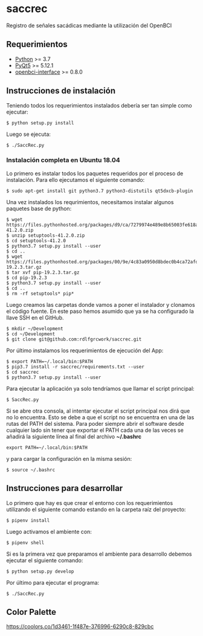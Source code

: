 # saccrec
Registro de señales sacádicas mediante la utilización del OpenBCI

## Requerimientos

- [Python](https://www.python.org/downloads/) >= 3.7
- [PyQt5](https://pypi.org/project/PyQt5/) >= 5.12.1
- [openbci-interface](https://pypi.org/project/openbci-interface/) >= 0.8.0

## Instrucciones de instalación

Teniendo todos los requerimientos instalados debería ser tan simple como ejecutar:

```shell
$ python setup.py install
```

Luego se ejecuta:

```shell
$ ./SaccRec.py
```

### Instalación completa en Ubuntu 18.04

Lo primero es instalar todos los paquetes requeridos por el proceso de instalación. Para ello ejecutamos el siguiente comando:

```shell
$ sudo apt-get install git python3.7 python3-distutils qt5dxcb-plugin
```

Una vez instalados los requrimientos, necesitamos instalar algunos paquetes base de python:

```shell
$ wget https://files.pythonhosted.org/packages/d9/ca/7279974e489e8b65003fe618a1a741d6350227fa2bf48d16be76c7422423/setuptools-41.2.0.zip
$ unzip setuptools-41.2.0.zip
$ cd setuptools-41.2.0
$ python3.7 setup.py install --user
$ cd ..
$ wget https://files.pythonhosted.org/packages/00/9e/4c83a0950d8bdec0b4ca72afd2f9cea92d08eb7c1a768363f2ea458d08b4/pip-19.2.3.tar.gz
$ tar xvf pip-19.2.3.tar.gz
$ cd pip-19.2.3
$ python3.7 setup.py install --user
$ cd ..
$ rm -rf setuptools* pip*
```

Luego creamos las carpetas donde vamos a poner el instalador y clonamos el código fuente. En este paso hemos asumido que ya se
ha configurado la llave SSH en el GitHub.

```shell
$ mkdir ~/Development
$ cd ~/Development
$ git clone git@github.com:rdlfgrcwork/saccrec.git
```

Por último instalamos los requerimientos de ejecución del App:

```shell
$ export PATH=~/.local/bin:$PATH
$ pip3.7 install -r saccrec/requirements.txt --user
$ cd saccrec
$ python3.7 setup.py install --user
```

Para ejecutar la aplicación ya solo tendríamos que llamar el script principal:

```shell
$ SaccRec.py
```

Si se abre otra consola, al intentar ejecutar el script principal nos dirá que no lo encuentra.
Esto se debe a que el script no se encuentra en una de las rutas del PATH del sistema.
Para poder siempre abrir el software desde cualquier lado sin tener que exportar el PATH cada
una de las veces se añadirá la siguiente línea al final del archivo **~/.bashrc**

```export PATH=~/.local/bin:$PATH```

y para cargar la configuración en la misma sesión:

```shell
$ source ~/.bashrc
```

## Instrucciones para desarrollar

Lo primero que hay es que crear el entorno con los requerimientos utilizando el siguiente comando estando en la carpeta raíz del proyecto:

```shell
$ pipenv install
```

Luego activamos el ambiente con:

```shell
$ pipenv shell
```

Si es la primera vez que preparamos el ambiente para desarrollo debemos ejecutar el siguiente comando:

```shell
$ python setup.py develop
```

Por último para ejecutar el programa:

```shell
$ ./SaccRec.py
```

## Color Palette

https://coolors.co/1d3461-1f487e-376996-6290c8-829cbc
